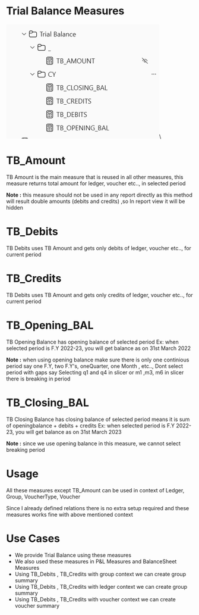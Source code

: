 # Trial Balance Measures
![alt text](tb_measures.png)\

# TB_Amount
TB Amount is the main measure that is reused in all other measures, this measure returns total amount for ledger, voucher etc.., in selected period

**Note :** this measure should not be used in any report directly as this method will result double amounts (debits and credits) ,so In report view it will be hidden

# TB_Debits
TB Debits uses TB Amount and gets only debits of ledger, voucher etc.., for current period

# TB_Credits
TB Debits uses TB Amount and gets only credits of ledger, voucher etc.., for current period

# TB_Opening_BAL

TB Opening Balance has opening balance of selected period
Ex: when selected period is F.Y 2022-23, you will get balance as on 31st March 2022

**Note :** when using opening balance make sure there is only one continious period say one F.Y, two F.Y's, oneQuarter, one Month , 
etc.., Dont select period with gaps say Selecting q1 and q4 in slicer or m1 ,m3, m6 in slicer there is breaking in period

# TB_Closing_BAL
TB Closing Balance has closing balance of selected period means it is sum of openingbalance + debits + credits
Ex: when selected period is F.Y 2022-23, you will get balance as on 31st March 2023

**Note :** since we use opening balance in this measure, we cannot select breaking period

# Usage 
All these measures except TB_Amount can be used in context of Ledger, Group, VoucherType, Voucher

Since I already defined relations there is no extra setup required and these measures works fine with above mentioned context

# Use Cases
 - We provide Trial Balance using these measures
 - We also used these measures in P&L Measures and BalanceSheet Measures
 - Using TB_Debits , TB_Credits with group context we can create group summary
 - Using TB_Debits , TB_Credits with ledger context we can create group summary
 - Using TB_Debits , TB_Credits with voucher context we can create voucher summary
